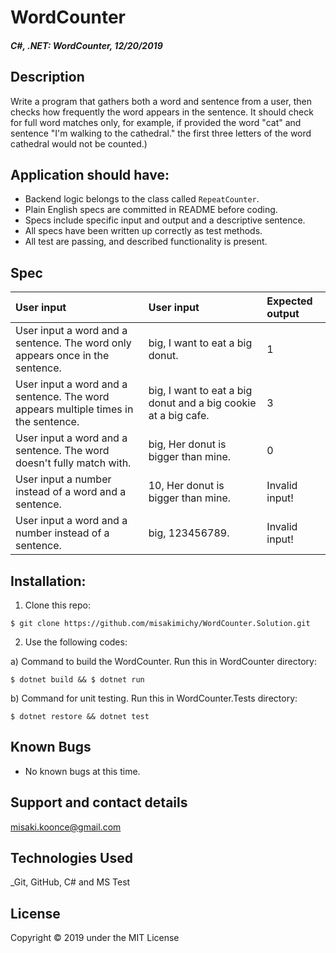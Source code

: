 # WordCounter

#### _C#, .NET: WordCounter, 12/20/2019_

## Description
Write a program that gathers both a word and sentence from a user, then checks how frequently the word appears in the sentence. It should check for full word matches only, for example, if provided the word "cat" and sentence "I'm walking to the cathedral." the first three letters of the word cathedral would not be counted.)

## Application should have:
- Backend logic belongs to the class called `RepeatCounter`.
- Plain English specs are committed in README before coding.
- Specs include specific input and output and a descriptive sentence.
- All specs have been written up correctly as test methods.
- All test are passing, and described functionality is present.

## Spec
| User input | User input | Expected output |
| :------------- | :------------- | :------------- |
| User input a word and a sentence. The word only appears once in the sentence. | big, I want to eat a big donut. | 1 |
| User input a word and a sentence. The word appears multiple times in the sentence. | big, I want to eat a big donut and a big cookie at a big cafe. | 3 |
| User input a word and a sentence. The word doesn't fully match with. | big, Her donut is bigger than mine. | 0 |
| User input a number instead of a word and a sentence. | 10, Her donut is bigger than mine. | Invalid input! |
| User input a word and a number instead of a sentence. | big,  123456789. | Invalid input! |


## Installation:
1. Clone this repo:
```
$ git clone https://github.com/misakimichy/WordCounter.Solution.git
```

2. Use the following codes:

a) Command to build the WordCounter. Run this in WordCounter directory:
```
$ dotnet build && $ dotnet run
```


b) Command for unit testing. Run this in WordCounter.Tests directory:
```
$ dotnet restore && dotnet test
```


## Known Bugs
* No known bugs at this time.

## Support and contact details
 misaki.koonce@gmail.com

## Technologies Used
_Git, GitHub, C# and MS Test


## License
Copyright © 2019 under the MIT License